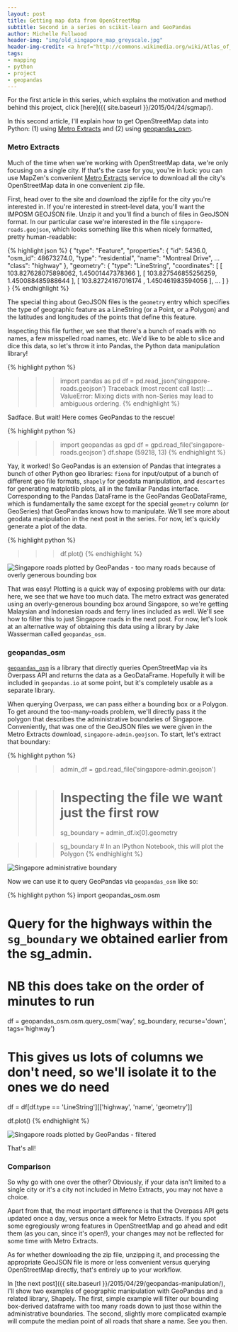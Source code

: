 ```yaml
---
layout: post
title: Getting map data from OpenStreetMap
subtitle: Second in a series on scikit-learn and GeoPandas
author: Michelle Fullwood
header-img: "img/old_singapore_map_greyscale.jpg"
header-img-credit: <a href="http://commons.wikimedia.org/wiki/Atlas_of_Singapore#/media/File:Part_of_Singapore_Island_(British_Library_India_Office_Records,_1825,_detail).jpg">Wikimedia Commons</a>
tags:
- mapping
- python
- project
- geopandas
---
```


For the first article in this series, which explains the motivation and method behind this project, click [here]({{ site.baseurl }}/2015/04/24/sgmap/).

In this second article, I'll explain how to get OpenStreetMap data into Python: (1) using [Metro Extracts](https://mapzen.com/metro-extracts/) and 
(2) using [geopandas_osm](https://github.com/jwass/geopandas_osm).

### Metro Extracts

Much of the time when we're working with OpenStreetMap data, we're only focusing on a single city. If that's the case for you, you're in luck: you can use
MapZen's convenient [Metro Extracts](https://mapzen.com/metro-extracts/) service to download all the city's OpenStreetMap data in one convenient zip file.

First, head over to the site and download the zipfile for the city you're interested in. 
If you're interested in street-level data, you'll want the IMPOSM GEOJSON file. 
Unzip it and you'll find a bunch of files in GeoJSON format. In our particular case we're interested in the file `singapore-roads.geojson`,
which looks something like this when nicely formatted, pretty human-readable: 

{% highlight json %}
{ "type": "Feature", 
  "properties": 
      { "id": 5436.0, "osm_id": 48673274.0, 
        "type": "residential", 
        "name": "Montreal Drive", ...
        "class": "highway" },
  "geometry": 
      { "type": "LineString", 
        "coordinates": [ [ 103.827628075898062, 1.45001447378366  ], 
                         [ 103.827546855256259, 1.450088485988644 ], 
                         [ 103.82724167016174 , 1.450461983594056 ], 
                         ... ] } }
{% endhighlight %}

The special thing about GeoJSON files is the `geometry` entry which specifies the type of geographic feature as a LineString (or a Point, or a Polygon)
and the latitudes and longitudes of the points that define this feature.

Inspecting this file further, we see that there's a bunch of roads with no names, a few misspelled road names, etc. 
We'd like to be able to slice and dice this data, so let's throw it into Pandas, the Python data manipulation library!

{% highlight python %}
>>> import pandas as pd
>>> df = pd.read_json('singapore-roads.geojson')
Traceback (most recent call last):
  ...
ValueError: Mixing dicts with non-Series may lead to ambiguous ordering.
{% endhighlight %}

Sadface. But wait! Here comes GeoPandas to the rescue!

{% highlight python %}
>>> import geopandas as gpd
>>> df = gpd.read_file('singapore-roads.geojson')
>>> df.shape
(59218, 13)
{% endhighlight %}

Yay, it worked! So GeoPandas is an extension of Pandas that integrates a bunch of other Python geo libraries: `fiona` for input/output of
a bunch of different geo file formats, `shapely` for geodata manipulation, and `descartes` for generating matplotlib plots,
all in the familiar Pandas interface. Corresponding to the Pandas DataFrame is the GeoPandas GeoDataFrame, which is fundamentally
the same except for the special `geometry` column (or GeoSeries) that GeoPandas knows how to manipulate. We'll see more about
geodata manipulation in the next post in the series. For now, let's quickly generate a plot of the data.

{% highlight python %}
>>> df.plot()
{% endhighlight %}

<img class="center-block" src="{{ site.baseurl }}/assets/images/201504/singapore_toomanyroads.png" alt="Singapore roads plotted by GeoPandas - too many roads because of overly generous bounding box">

That was easy! Plotting is a quick way of exposing problems with our data: here, we see that we have too much data.
The metro extract was generated using an overly-generous bounding box around Singapore, so we're getting Malaysian and Indonesian
roads and ferry lines included as well. We'll see how to filter this to just Singapore roads in the next post. For now, let's
look at an alternative way of obtaining this data using a library by Jake Wasserman called `geopandas_osm`.

### geopandas_osm

[`geopandas_osm`](https://github.com/jwass/geopandas_osm) is a library that directly queries OpenStreetMap via its Overpass API and returns the data as a GeoDataFrame.
Hopefully it will be included in `geopandas.io` at some point, but it's completely usable as a separate library.

When querying Overpass, we can pass either a bounding box or a Polygon. To get around the too-many-roads problem, we'll directly pass it the polygon that describes
the administrative boundaries of Singapore. Conveniently, that was one of the GeoJSON files we were given in the Metro Extracts download, `singapore-admin.geojson`.
To start, let's extract that boundary:

{% highlight python %}
>>> admin_df = gpd.read_file('singapore-admin.geojson')

>>> # Inspecting the file we want just the first row
>>> sg_boundary = admin_df.ix[0].geometry

>>> sg_boundary  # In an IPython Notebook, this will plot the Polygon
{% endhighlight %}

<img class="center-block" src="{{ site.baseurl }}/assets/images/201504/singapore_admin_boundary.png" alt="Singapore administrative boundary">

Now we can use it to query GeoPandas via `geopandas_osm` like so:

{% highlight python %}
import geopandas_osm.osm

# Query for the highways within the `sg_boundary` we obtained earlier from the sg_admin.
# NB this does take on the order of minutes to run
df = geopandas_osm.osm.query_osm('way', sg_boundary, recurse='down', tags='highway')

# This gives us lots of columns we don't need, so we'll isolate it to the ones we do need
df = df[df.type == 'LineString'][['highway', 'name', 'geometry']]

df.plot()
{% endhighlight %}

<img class="center-block" src="{{ site.baseurl }}/assets/images/201504/singapore_filteredroads.png" alt="Singapore roads plotted by GeoPandas - filtered">

That's all!

### Comparison

So why go with one over the other? Obviously, if your data isn't limited to a single city or it's a city not included in Metro Extracts, you may not
have a choice. 

Apart from that, the most important difference is that the Overpass API gets updated once a day, versus once a week for Metro Extracts. 
If you spot some egregiously wrong features in OpenStreetMap and go ahead and edit them (as you can, since it's open!), 
your changes may not be reflected for some time with Metro Extracts. 

As for whether downloading the zip file, unzipping it, and processing the appropriate
GeoJSON file is more or less convenient versus querying OpenStreetMap directly, that's entirely up to your workflow.

In [the next post]({{ site.baseurl }}/2015/04/29/geopandas-manipulation/), I'll show two examples of geographic manipulation with GeoPandas
and a related library, Shapely.
The first, simple example will filter our bounding box-derived dataframe with too many roads down to just those within the administrative boundaries.
The second, slightly more complicated example will compute the median point of all roads that share a name. See you then.
